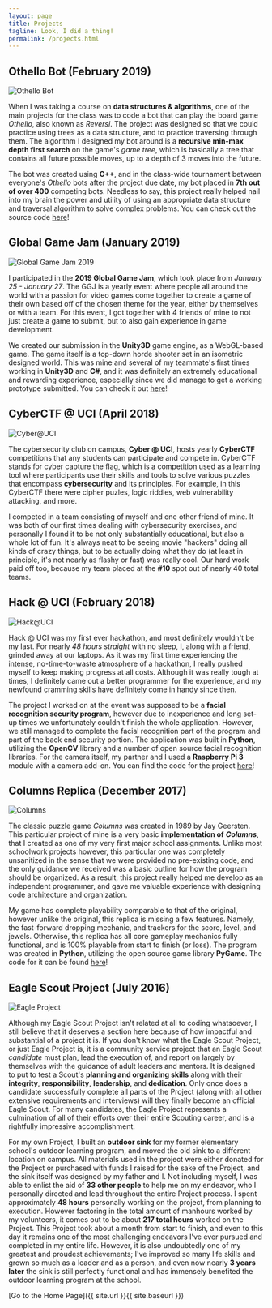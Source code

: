 ```yaml
---
layout: page
title: Projects
tagline: Look, I did a thing!
permalink: /projects.html
---
```


## Othello Bot (February 2019)
![Othello Bot](/assets/pictures/Othello.jpg)

When I was taking a course on **data structures & algorithms**, one of the main projects for the class was to code a bot that can play the board game *Othello*, also known as *Reversi*. The project was designed so that we could practice using trees as a data structure, and to practice traversing through them. The algorithm I designed my bot around is a **recursive min-max depth first search** on the game's *game tree*, which is basically a tree that contains all future possible moves, up to a depth of 3 moves into the future.

The bot was created using **C++**, and in the class-wide tournament between everyone's *Othello* bots after the project due date, my bot placed in **7th out of over 400** competing bots. Needless to say, this project really helped nail into my brain the power and utility of using an appropriate data structure and traversal algorithm to solve complex problems. You can check out the source code [here](https://github.com/spencerericfong/Othello-bot)!


## Global Game Jam (January 2019)
![Global Game Jam 2019](/assets/pictures/GGJ.jpg)

I participated in the **2019 Global Game Jam**, which took place from *January 25 - January 27*. The GGJ is a yearly event where people all around the world with a passion for video games come together to create a game of their own based off of the chosen theme for the year, either by themselves or with a team. For this event, I got together with 4 friends of mine to not just create a game to submit, but to also gain experience in game development.

We created our submission in the **Unity3D** game engine, as a WebGL-based game. The game itself is a top-down horde shooter set in an isometric designed world. This was mine and several of my teammate's first times working in **Unity3D** and **C#**, and it was definitely an extremely educational and rewarding experience, especially since we did manage to get a working prototype submitted. You can check it out [here](https://globalgamejam.org/2019/games/alone-dark-0)!


## CyberCTF @ UCI (April 2018)
![Cyber@UCI](/assets/pictures/Cyber@UCI_logo.png)

The cybersecurity club on campus, **Cyber @ UCI**, hosts yearly **CyberCTF** competitions that any students can participate and compete in. CyberCTF stands for cyber capture the flag, which is a competition used as a learning tool where participants use their skills and tools to solve various puzzles that encompass **cybersecurity** and its principles. For example, in this CyberCTF there were cipher puzles, logic riddles, web vulnerability attacking, and more.

I competed in a team consisting of myself and one other friend of mine. It was both of our first times dealing with cybersecurity exercises, and personally I found it to be not only substantially educational, but also a whole lot of fun. It's always neat to be seeing movie "hackers" doing all kinds of crazy things, but to be actually doing what they do (at least in principle, it's not nearly as flashy or fast) was really cool. Our hard work paid off too, because my team placed at the **\#10** spot out of nearly 40 total teams.


## Hack @ UCI (February 2018)
![Hack@UCI](/assets/pictures/Hack@UCI_logo.jpg)

Hack @ UCI was my first ever hackathon, and most definitely wouldn't be my last. For nearly *48 hours straight* with no sleep, I, along with a friend, grinded away at our laptops. As it was my first time experiencing the intense, no-time-to-waste atmosphere of a hackathon, I really pushed myself to keep making progress at all costs. Although it was really tough at times, I definitely came out a better programmer for the experience, and my newfound cramming skills have definitely come in handy since then.

The project I worked on at the event was supposed to be a **facial recognition security program**, however due to inexperience and long set-up times we unfortunately couldn't finish the whole application. However, we still managed to complete the facial recognition part of the program and part of the back end security portion. The application was built in **Python**, utilizing the **OpenCV** library and a number of open source facial recognition libraries. For the camera itself, my partner and I used a **Raspberry Pi 3** module with a camera add-on. You can find the code for the project [here](https://github.com/spencerericfong/Hack-UCI-2018)!


## Columns Replica (December 2017)
![Columns](/assets/pictures/Columns.jpg)

The classic puzzle game *Columns* was created in 1989 by Jay Geersten. This particular project of mine is a very basic **implementation of** ***Columns***, that I created as one of my very first major school assignments. Unlike most schoolwork projects however, this particular one was completely unsanitized in the sense that we were provided no pre-existing code, and the only guidance we received was a basic outline for how the program should be organized. As a result, this project really helped me develop as an independent programmer, and gave me valuable experience with designing code architecture and organization.

My game has complete playability comparable to that of the original, however unlike the original, this replica is missing a few features. Namely, the fast-forward dropping mechanic, and trackers for the score, level, and jewels. Otherwise, this replica has all core gameplay mechanics fully functional, and is 100% playable from start to finish (or loss). The program was created in **Python**, utilizing the open source game library **PyGame**. The code for it can be found [here](https://github.com/spencerericfong/Columns-replica)!


## Eagle Scout Project (July 2016)
![Eagle Project](/assets/pictures/Eagle_Scout.png)

Although my Eagle Scout Project isn't related at all to coding whatsoever, I still believe that it deserves a section here because of how impactful and substantial of a project it is. If you don't know what the Eagle Scout Project, or just Eagle Project is, it is a community service project that an Eagle Scout *candidate* must plan, lead the execution of, and report on largely by themselves with the guidance of adult leaders and mentors. It is designed to put to test a Scout's **planning and organizing skills** along with their **integrity**, **responsibility**, **leadership**, and **dedication**. Only once does a candidate successfully complete all parts of the Project (along with all other extensive requirements and interviews) will they finally become an official Eagle Scout. For many candidates, the Eagle Project represents a culmination of all of their efforts over their entire Scouting career, and is a rightfully impressive accomplishment.

For my own Project, I built an **outdoor sink** for my former elementary school's outdoor learning program, and moved the old sink to a different location on campus. All materials used in the project were either donated for the Project or purchased with funds I raised for the sake of the Project, and the sink itself was designed by my father and I. Not including myself, I was able to enlist the aid of **33 other people** to help me on my endeavor, who I personally directed and lead throughout the entire Project process. I spent approximately **48 hours** personally working on the project, from planning to execution. However factoring in the total amount of manhours worked by my volunteers, it comes out to be about **217 total hours** worked on the Project. This Project took about a month from start to finish, and even to this day it remains one of the most challenging endeavors I've ever pursued and completed in my entire life. However, it is also undoubtedly one of my greatest and proudest achievements; I've improved so many life skills and grown so much as a leader and as a person, and even now nearly **3 years later** the sink is still perfectly functional and has immensely benefited the outdoor learning program at the school.


[Go to the Home Page]({{ site.url }}{{ site.baseurl }})

